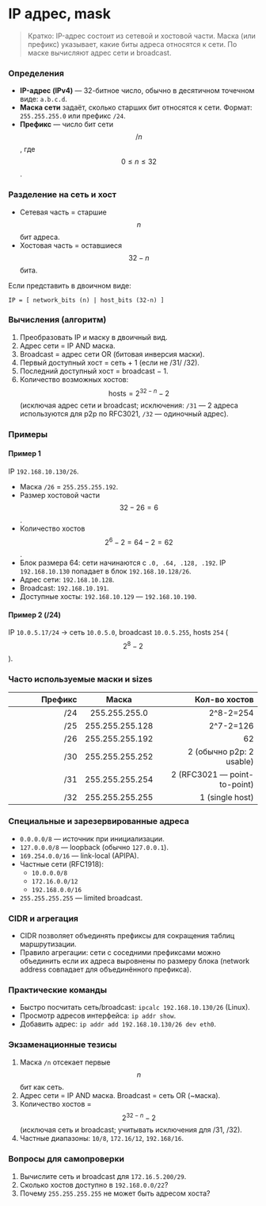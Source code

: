 # IP адрес, mask

> Кратко: IP-адрес состоит из сетевой и хостовой части. Маска (или префикс) указывает, какие биты адреса относятся к сети. По маске вычисляют адрес сети и broadcast.

### Определения

* **IP-адрес (IPv4)** — 32-битное число, обычно в десятичном точечном виде: `a.b.c.d`.
* **Маска сети** задаёт, сколько старших бит относятся к сети. Формат: `255.255.255.0` или префикс `/24`.
* **Префикс** — число бит сети $$/n$$, где $$0\le n\le 32$$.

### Разделение на сеть и хост

* Сетевая часть = старшие $$n$$ бит адреса.
* Хостовая часть = оставшиеся $$32-n$$ бита.

Если представить в двоичном виде:

```
IP = [ network_bits (n) | host_bits (32-n) ]
```

### Вычисления (алгоритм)

1. Преобразовать IP и маску в двоичный вид.
2. Адрес сети = IP AND маска.
3. Broadcast = адрес сети OR (битовая инверсия маски).
4. Первый доступный хост = сеть + 1 (если не /31/ /32).
5. Последний доступный хост = broadcast − 1.
6. Количество возможных хостов: $$\text{hosts} = 2^{32-n}-2$$ (исключая адрес сети и broadcast; исключения: `/31` — 2 адреса используются для p2p по RFC3021, `/32` — одиночный адрес).

### Примеры

#### Пример 1

IP `192.168.10.130/26`.

* Маска `/26` = `255.255.255.192`.
* Размер хостовой части $$32-26=6$$.
* Количество хостов $$2^6-2=64-2=62$$.
* Блок размера 64: сети начинаются с `.0, .64, .128, .192`. IP `192.168.10.130` попадает в блок `192.168.10.128/26`.
* Адрес сети: `192.168.10.128`.
* Broadcast: `192.168.10.191`.
* Доступные хосты: `192.168.10.129` — `192.168.10.190`.

#### Пример 2 (/24)

IP `10.0.5.17/24` → сеть `10.0.5.0`, broadcast `10.0.5.255`, hosts `254` ( $$2^{8}-2$$ ).

### Часто используемые маски и sizes

<table><thead><tr><th width="131.00994873046875" align="right">Префикс</th><th align="center">Маска</th><th align="right">Кол-во хостов</th></tr></thead><tbody><tr><td align="right">/24</td><td align="center">255.255.255.0</td><td align="right"><span class="math">2^8-2=254</span></td></tr><tr><td align="right">/25</td><td align="center">255.255.255.128</td><td align="right"><span class="math">2^7-2=126</span></td></tr><tr><td align="right">/26</td><td align="center">255.255.255.192</td><td align="right"><span class="math">62</span></td></tr><tr><td align="right">/30</td><td align="center">255.255.255.252</td><td align="right"><span class="math">2</span> (обычно p2p: 2 usable)</td></tr><tr><td align="right">/31</td><td align="center">255.255.255.254</td><td align="right"><span class="math">2</span> (RFC3021 — point-to-point)</td></tr><tr><td align="right">/32</td><td align="center">255.255.255.255</td><td align="right"><span class="math">1</span> (single host)</td></tr></tbody></table>

### Специальные и зарезервированные адреса

* `0.0.0.0/8` — источник при инициализации.
* `127.0.0.0/8` — loopback (обычно `127.0.0.1`).
* `169.254.0.0/16` — link-local (APIPA).
* Частные сети (RFC1918):
  * `10.0.0.0/8`
  * `172.16.0.0/12`
  * `192.168.0.0/16`
* `255.255.255.255` — limited broadcast.

### CIDR и агрегация

* CIDR позволяет объединять префиксы для сокращения таблиц маршрутизации.
* Правило агрегации: сети с соседними префиксами можно объединить если их адреса выровнены по размеру блока (network address совпадает для объединённого префикса).

### Практические команды

* Быстро посчитать сеть/broadcast: `ipcalc 192.168.10.130/26` (Linux).
* Просмотр адресов интерфейса: `ip addr show`.
* Добавить адрес: `ip addr add 192.168.10.130/26 dev eth0`.

### Экзаменационные тезисы

1. Маска `/n` отсекает первые $$n$$ бит как сеть.
2. Адрес сети = IP AND маска. Broadcast = сеть OR (\~маска).
3. Количество хостов = $$2^{32-n}-2$$ (исключая сеть и broadcast; учитывать исключения для /31, /32).
4. Частные диапазоны: `10/8`, `172.16/12`, `192.168/16`.

### Вопросы для самопроверки

1. Вычислите сеть и broadcast для `172.16.5.200/29`.
2. Сколько хостов доступно в `192.168.0.0/22`?
3. Почему `255.255.255.255` не может быть адресом хоста?
